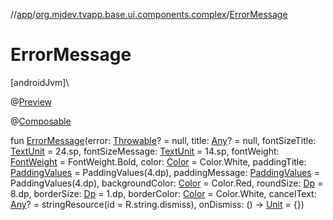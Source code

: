 //[app](../../index.md)/[org.mjdev.tvapp.base.ui.components.complex](index.md)/[ErrorMessage](-error-message.md)

# ErrorMessage

[androidJvm]\

@[Preview](https://developer.android.com/reference/kotlin/androidx/compose/ui/tooling/preview/Preview.html)

@[Composable](https://developer.android.com/reference/kotlin/androidx/compose/runtime/Composable.html)

fun [ErrorMessage](-error-message.md)(error: [Throwable](https://kotlinlang.org/api/latest/jvm/stdlib/kotlin/-throwable/index.html)? = null, title: [Any](https://kotlinlang.org/api/latest/jvm/stdlib/kotlin/-any/index.html)? = null, fontSizeTitle: [TextUnit](https://developer.android.com/reference/kotlin/androidx/compose/ui/unit/TextUnit.html) = 24.sp, fontSizeMessage: [TextUnit](https://developer.android.com/reference/kotlin/androidx/compose/ui/unit/TextUnit.html) = 14.sp, fontWeight: [FontWeight](https://developer.android.com/reference/kotlin/androidx/compose/ui/text/font/FontWeight.html) = FontWeight.Bold, color: [Color](https://developer.android.com/reference/kotlin/androidx/compose/ui/graphics/Color.html) = Color.White, paddingTitle: [PaddingValues](https://developer.android.com/reference/kotlin/androidx/compose/foundation/layout/PaddingValues.html) = PaddingValues(4.dp), paddingMessage: [PaddingValues](https://developer.android.com/reference/kotlin/androidx/compose/foundation/layout/PaddingValues.html) = PaddingValues(4.dp), backgroundColor: [Color](https://developer.android.com/reference/kotlin/androidx/compose/ui/graphics/Color.html) = Color.Red, roundSize: [Dp](https://developer.android.com/reference/kotlin/androidx/compose/ui/unit/Dp.html) = 8.dp, borderSize: [Dp](https://developer.android.com/reference/kotlin/androidx/compose/ui/unit/Dp.html) = 1.dp, borderColor: [Color](https://developer.android.com/reference/kotlin/androidx/compose/ui/graphics/Color.html) = Color.White, cancelText: [Any](https://kotlinlang.org/api/latest/jvm/stdlib/kotlin/-any/index.html)? = stringResource(id = R.string.dismiss), onDismiss: () -&gt; [Unit](https://kotlinlang.org/api/latest/jvm/stdlib/kotlin/-unit/index.html) = {})
